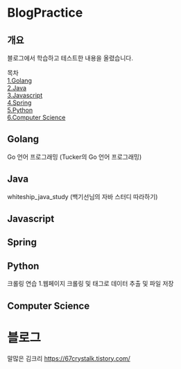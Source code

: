 # BlogPractice
## 개요
블로그에서 학습하고 테스트한 내용을 올렸습니다.


목차  
[1.Golang](#golang)  
[2.Java](#java)  
[3.Javascript](#javascript)  
[4.Spring](#spring)  
[5.Python](#python)  
[6.Computer Science](#computer-science)  

## Golang
Go 언어 프로그래밍 (Tucker의 Go 언어 프로그래밍)
## Java
whiteship_java_study (백기선님의 자바 스터디 따라하기)
## Javascript
## Spring
## Python
크롤링 연습 1.웹페이지 크롤링 및 태그로 데이터 추출 및 파일 저장
## Computer Science

# 블로그
말많은 김크리 https://67crystalk.tistory.com/
